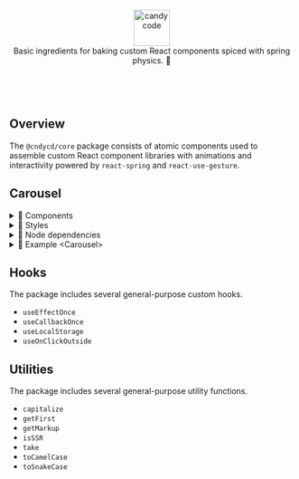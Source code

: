 &nbsp;

&nbsp;

<div align="center">
  <a href="https://candycode.co/">
    <img alt="candycode" src="https://storage.googleapis.com/candycode/candycode.svg" height="64">
  </a>
</div>
<div align="center">
  Basic ingredients for baking custom React components spiced with spring physics. 🧁
</div>

&nbsp;

&nbsp;

## Overview

The `@cndycd/core` package consists of atomic components used to assemble custom React component libraries with animations and interactivity powered by `react-spring` and `react-use-gesture`.


## Carousel

<details><summary>📃 Components</summary>

These components can be used to create a custom &lt;Carousel&gt; component. Every rendered component accepts `className` and `style` props (in addition to any other prop accepted by a React DOM node) so custom CSS classes and styles may be applied to supplement the basic required styles. The contents of the included `styles.css` file must be manually added to the project's CSS for the carousel to function.

The &lt;Provider&gt; component must be the parent of all other carousel components and accepts the following props.

| **prop**        | **default**    | type                          | **details**                                                  |
| --------------- | -------------- | ----------------------------- | ------------------------------------------------------------ |
| totalSlides     |                | number                        | **required**<br /><br />the value must match the length of the `children` prop passed to the `<Track>` component |
| orientation     | `'horizontal'` | 'horizontal' or 'vertical'    | determines the orientation of the carousel track             |
| focusMode       | `'auto'`       | 'auto', 'manual', or 'always' | `'auto'`toggles keyboard, mouse, and touch interactivity based on whether or not the carousel is visible in the viewport<br /><br />`'manual'` enables interactivity when the carousel is hovered, clicked, or touched and disables it when something outside the carousel is clicked or touched<br /><br />`'always'` always enables interactivity; best when used for carousels that are permanently visible within in the viewport |
| inViewThreshold | `50`           | number                        | the number of pixels of the carousel that must be visible in the viewport before automatically gaining focus when `focusMode` is set to `'auto'` |
| allowGestures   | `true`         | bool                          | enable or disable mouse and touch gestures                   |
| dragThreshold   | `50`           | number                        | the number of pixels the track must be panned to initiate an automatic slide change |
| allowKeyboard   | `true`         | bool                          | enable or disable keyboard interactivity                     |
| keyboardMode    | `'standard'`   | 'standard' or 'gaming'        | `'standard'` listens to `ArrowUp`, `ArrowLeft`, `ArrowDown`, `ArrowRight` keyboard codes for advancing through slides<br /><br />`'gaming'` listens to `KeyW`, `KeyA`, `KeyS`, and `KeyD` in addition to all `'standard'` keys |
| allowExpansion  | `true`         | bool                          | enable or disable expanded-mode support                      |
| allowFullscreen | `true`         | bool                          | enable or disable fullscreen-mode support                    |


The &lt;Wrapper&gt; component is placed within the &lt;Provider&gt; component and must contain a &lt;Track&gt; component and may optionally include a &lt;Drawer&gt; component or any other React nodes.

The &lt;Track&gt; component is placed within the &lt;Wrapper&gt; component and must contain one or more &lt;Slide&gt; components as direct children. Each &lt;Slide&gt; component contains the contents of one panel of the carousel.

The optional &lt;Drawer&gt; component may be placed placed within the &lt;Wrapper&gt; and can be used to contain one or more control elements or other React nodes.

The following control components include built-in interactivity on click and touch events. They may be placed anywhere within the &lt;Provider&gt; component and can accept a `children` prop to wrap its behavior around any React node.

- &lt;Start&gt; moves to the first slide
- &lt;Backward&gt; moves to the previous slide
- &lt;Forward&gt; moves to the next slide
- &lt;End&gt; moves to the last slide
- &lt;Expand&gt; toggles expanded mode
- &lt;Fullscreen&gt; toggles fullscreen mode
</details>

<details><summary>📃 Styles</summary>

### Basic carousel functionality *(required)*

```css
.carousel {
  position: relative;
  display: flex;
  width: 100%;
  height: 100%;
  overflow: hidden;
}

.carousel-intersection-observer {
  position: relative;
  display: flex;
  width: 100%;
  height: 100%;
}

.carousel-track {
  position: relative;
  z-index: 0;
  display: flex;
  height: 100%;
}

.carousel-slide {
  min-width: 100%;
  width: 100%;
  max-width: 100%;
  min-height: 100%;
  height: 100%;
  max-height: 100%;
}

.carousel-slide > * {
  min-width: 100% !important;
  width: 100% !important;
  max-width: 100% !important;
  min-height: 100% !important;
  height: 100% !important;
  max-height: 100% !important;
}

.carousel-slide img {
  pointer-events: none !important;
  user-select: none !important;
}

.carousel-button--disabled {
  opacity: 0.5;
  cursor: not-allowed;
}
```

### Gesture functionality *(optional)*

```css
.carousel--gestures {
  touch-action: none;
}

.carousel--gestures * {
  user-select: none;
}
```

### Expansion functionality *(optional)*

```css
.carousel--expanded {
  position: fixed;
  left: 0;
  right: 0;
  top: 0;
  bottom: 0;
  z-index: 1000;
  background: rgba(0, 0, 0, 0.5);
}
```

### &lt;Drawer&gt; component *(optional)*

```css
.carousel-drawer {
  position: absolute;
  left: 0;
  right: 0;
  bottom: 0;
  z-index: 10;
  display: flex;
  justify-content: space-around;
  align-items: center;
}
```
</details>

<details><summary>📃 Node dependencies</summary>

Use of the carousel components in a project requires that the following peer dependencies also be installed.

- `classnames`
- `prop-types`
- `react`
- `react-dom`
- `react-intersection-observer`
- `react-spring`
- `react-use-gesture`
- `react-use-measure`
</details>

<details><summary>📃 Example &lt;Carousel&gt;</summary>

```javascript
import React from "react";
import {
  Provider,
  Wrapper,
  Track,
  Slide,
  Drawer,
  Start,
  Backward,
  Forward,
  End,
  Expand,
  Fullscreen,
} from "@cndycd/core/carousel";

export const Carousel = ({ children, ...rest }) => {
  return (
    <Provider totalSlides={children.length ? children.length : 1} {...rest}>
      <Wrapper>
        <Track>
          {children.length ? (
            children.map((child, index) => <Slide key={index}>{child}</Slide>)
          ) : (
            <Slide>{children}</Slide>
          )}
        </Track>
        <Drawer>
          <Start />
          <Backward />
          <Expand />
          <Fullscreen />
          <Forward />
          <End />
        </Drawer>
      </Wrapper>
    </Provider>
  );
};
```
</details>

## Hooks
The package includes several general-purpose custom hooks.

- `useEffectOnce`
- `useCallbackOnce`
- `useLocalStorage`
- `useOnClickOutside`


## Utilities
The package includes several general-purpose utility functions.

- `capitalize`
- `getFirst`
- `getMarkup`
- `isSSR`
- `take`
- `toCamelCase`
- `toSnakeCase`
